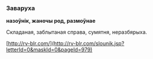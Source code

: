 ### Заваруха
**назоўнік, жаночы род, размоўнае**

Складаная, заблытаная справа, сумятня, неразбярыха.

<a rel="author">[http://rv-blr.com/](http://rv-blr.com/slounik.jsp?letterId=0&maskId=0&pageId=979)</a>
